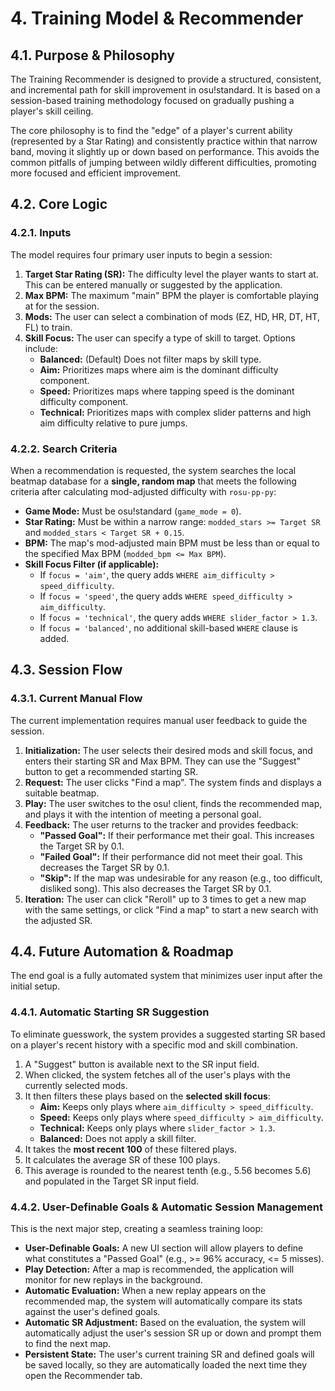# 4. Training Model & Recommender

## 4.1. Purpose & Philosophy

The Training Recommender is designed to provide a structured, consistent, and incremental path for skill improvement in osu!standard. It is based on a session-based training methodology focused on gradually pushing a player's skill ceiling.

The core philosophy is to find the "edge" of a player's current ability (represented by a Star Rating) and consistently practice within that narrow band, moving it slightly up or down based on performance. This avoids the common pitfalls of jumping between wildly different difficulties, promoting more focused and efficient improvement.

## 4.2. Core Logic

### 4.2.1. Inputs

The model requires four primary user inputs to begin a session:
1.  **Target Star Rating (SR):** The difficulty level the player wants to start at. This can be entered manually or suggested by the application.
2.  **Max BPM:** The maximum "main" BPM the player is comfortable playing at for the session.
3.  **Mods:** The user can select a combination of mods (EZ, HD, HR, DT, HT, FL) to train.
4.  **Skill Focus:** The user can specify a type of skill to target. Options include:
    *   **Balanced:** (Default) Does not filter maps by skill type.
    *   **Aim:** Prioritizes maps where aim is the dominant difficulty component.
    *   **Speed:** Prioritizes maps where tapping speed is the dominant difficulty component.
    *   **Technical:** Prioritizes maps with complex slider patterns and high aim difficulty relative to pure jumps.

### 4.2.2. Search Criteria

When a recommendation is requested, the system searches the local beatmap database for a **single, random map** that meets the following criteria after calculating mod-adjusted difficulty with `rosu-pp-py`:
-   **Game Mode:** Must be osu!standard (`game_mode = 0`).
-   **Star Rating:** Must be within a narrow range: `modded_stars >= Target SR` and `modded_stars < Target SR + 0.15`.
-   **BPM:** The map's mod-adjusted main BPM must be less than or equal to the specified Max BPM (`modded_bpm <= Max BPM`).
-   **Skill Focus Filter (if applicable):**
    -   If `focus = 'aim'`, the query adds `WHERE aim_difficulty > speed_difficulty`.
    -   If `focus = 'speed'`, the query adds `WHERE speed_difficulty > aim_difficulty`.
    -   If `focus = 'technical'`, the query adds `WHERE slider_factor > 1.3`.
    -   If `focus = 'balanced'`, no additional skill-based `WHERE` clause is added.

## 4.3. Session Flow

### 4.3.1. Current Manual Flow

The current implementation requires manual user feedback to guide the session.
1.  **Initialization:** The user selects their desired mods and skill focus, and enters their starting SR and Max BPM. They can use the "Suggest" button to get a recommended starting SR.
2.  **Request:** The user clicks "Find a map". The system finds and displays a suitable beatmap.
3.  **Play:** The user switches to the osu! client, finds the recommended map, and plays it with the intention of meeting a personal goal.
4.  **Feedback:** The user returns to the tracker and provides feedback:
    *   **"Passed Goal":** If their performance met their goal. This increases the Target SR by 0.1.
    *   **"Failed Goal":** If their performance did not meet their goal. This decreases the Target SR by 0.1.
    *   **"Skip":** If the map was undesirable for any reason (e.g., too difficult, disliked song). This also decreases the Target SR by 0.1.
5.  **Iteration:** The user can click "Reroll" up to 3 times to get a new map with the same settings, or click "Find a map" to start a new search with the adjusted SR.

## 4.4. Future Automation & Roadmap

The end goal is a fully automated system that minimizes user input after the initial setup.

### 4.4.1. Automatic Starting SR Suggestion

To eliminate guesswork, the system provides a suggested starting SR based on a player's recent history with a specific mod and skill combination.
1.  A "Suggest" button is available next to the SR input field.
2.  When clicked, the system fetches all of the user's plays with the currently selected mods.
3.  It then filters these plays based on the **selected skill focus**:
    *   **Aim:** Keeps only plays where `aim_difficulty > speed_difficulty`.
    *   **Speed:** Keeps only plays where `speed_difficulty > aim_difficulty`.
    *   **Technical:** Keeps only plays where `slider_factor > 1.3`.
    *   **Balanced:** Does not apply a skill filter.
4.  It takes the **most recent 100** of these filtered plays.
5.  It calculates the average SR of these 100 plays.
6.  This average is rounded to the nearest tenth (e.g., 5.56 becomes 5.6) and populated in the Target SR input field.

### 4.4.2. User-Definable Goals & Automatic Session Management

This is the next major step, creating a seamless training loop:
-   **User-Definable Goals:** A new UI section will allow players to define what constitutes a "Passed Goal" (e.g., >= 96% accuracy, <= 5 misses).
-   **Play Detection:** After a map is recommended, the application will monitor for new replays in the background.
-   **Automatic Evaluation:** When a new replay appears on the recommended map, the system will automatically compare its stats against the user's defined goals.
-   **Automatic SR Adjustment:** Based on the evaluation, the system will automatically adjust the user's session SR up or down and prompt them to find the next map.
-   **Persistent State:** The user's current training SR and defined goals will be saved locally, so they are automatically loaded the next time they open the Recommender tab.